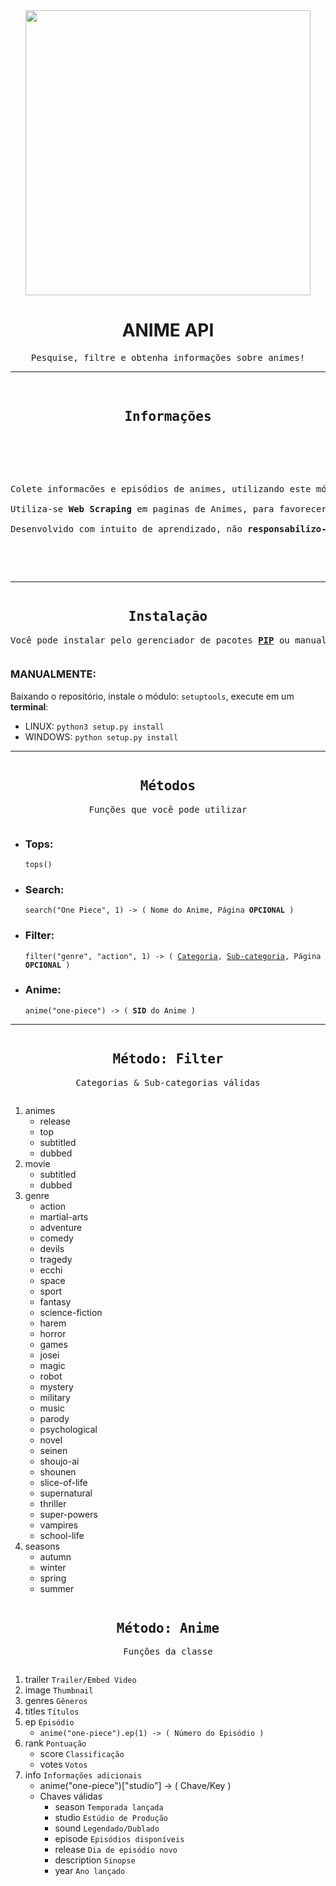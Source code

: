 <div align="center">
    <img src="https://static.zerochan.net/Tanya.Degurechaff.full.2957403.png" width="456" height="456"></img>
    <h1><strong>ANIME API</strong></h1>
    <p><pre>Pesquise, filtre e obtenha informações sobre animes!</pre></p>
    <hr>
</div>

<div>
    <pre>
        <h2 align="center">Informações</h2>
        <p align="center"> 
            <br>Colete informacões e episódios de animes, utilizando este módulo Python.
            <br>Utiliza-se <strong>Web Scraping</strong> em paginas de Animes, para favorecer informações.
            <br>Desenvolvido com intuito de aprendizado, não <strong>responsabilizo-me</strong> pelo seu uso!
        </p>
    </pre>
    <hr>
</div>

<div>
    <pre align="center"><h2>Instalação</h2><p>Você pode instalar pelo gerenciador de pacotes <a href="https://pypi.org/project/fireapi"><strong>PIP</strong></a> ou manualmente, na pagina do <a href="https://github.com/Alexsander4742/FireAPI/releases">Github</a>!</p></pre>
    <h3>MANUALMENTE:</h3>
    <p>
    Baixando o repositório, instale o módulo: <code>setuptools</code>,
    execute em um <strong>terminal</strong>:
        <ul>
            <li>LINUX: <code>python3 setup.py install</code></li>
            <li>WINDOWS: <code>python setup.py install</code></li>
        </ul>
    </p>
    <hr>
</div>

<div>
    <pre align="center"><h2>Métodos</h2><p>Funções que você pode utilizar</p></pre>
    <ul>
        <li><h3>Tops: </h3><p><code>tops()</code></p></li>
        <li><h3>Search: </h3><p><code>search("One Piece", 1) -> ( Nome do Anime, Página <strong>OPCIONAL</strong> )</code></p></li>
        <li><h3>Filter: </h3><p><code>filter("genre", "action", 1) -> ( <a href="https://github.com/Alexsander4742/FireAPI#metodo-filter">Categoria</a>, <a href="https://github.com/Alexsander4742/FireAPI#metodo-filter">Sub-categoria</a>, Página <strong>OPCIONAL</strong> )</code></p></li>
        <li><h3>Anime: </h3><code>anime("one-piece") -> ( <strong>SID</strong> do Anime )</code></li>
    </ul>
    <hr>
</div>

<div>
    <pre align="center"><h2>Método: Filter</h2><p>Categorias & Sub-categorias válidas</p></pre>
    <ol>
        <li>
        animes
        <ul>
            <li>release</li>
            <li>top</li>
            <li>subtitled</li>
            <li>dubbed</li>
        </ul>
        </li>
        <li>
        movie
        <ul>
            <li>subtitled</li>
            <li>dubbed</li>
        </ul>
        </li>
        <li>
        genre
        <ul>
            <li>action</li>
            <li>martial-arts</li>
            <li>adventure</li>
            <li>comedy</li>
            <li>devils</li>
            <li>tragedy</li>
            <li>ecchi</li>
            <li>space</li>
            <li>sport</li>
            <li>fantasy</li>
            <li>science-fiction</li>
            <li>harem</li>
            <li>horror</li>
            <li>games</li>
            <li>josei</li>
            <li>magic</li>
            <li>robot</li>
            <li>mystery</li>
            <li>military</li>
            <li>music</li>
            <li>parody</li>
            <li>psychological</li>
            <li>novel</li>
            <li>seinen</li>
            <li>shoujo-ai</li>
            <li>shounen</li>
            <li>slice-of-life</li>
            <li>supernatural</li>
            <li>thriller</li>
            <li>super-powers</li>
            <li>vampires</li>
            <li>school-life</li>
        </ul>
        </li>
        <li>
        seasons
        <ul>
            <li>autumn</li>
            <li>winter</li>
            <li>spring</li>
            <li>summer</li>
        </ul>
        </li>
    </ol>
</div>

<div>
    <pre align="center"><h2>Método: Anime</h2><p>Funções da classe</p></pre>
    <ol>
        <li>trailer <code>Trailer/Embed Video</code></li>
        <li>image <code>Thumbnail</code></li>
        <li>genres <code>Gêneros</code></li>
        <li>titles <code>Títulos</code></li>
        <li>
            ep <code>Episódio</code>
            <br>
            <ul>
                <li><code>anime("one-piece").ep(1) -> ( Número do Episódio )</code></li>
            </ul>
        </li>
        <li>
            rank <code>Pontuação</code>
            <ul>
                <li>score <code>Classificação</code></li>
                <li>votes <code>Votos</code></li>
            </ul>
        </li>
        <li>
            info <code>Informações adicionais</code>
            <ul>
                <li>anime("one-piece")["studio"] -> ( Chave/Key )</li>
                <li>
                    Chaves válidas
                    <ul>
                        <li>season <code>Temporada lançada</code></li>
                        <li>studio <code>Estúdio de Produção</code></li>
                        <li>sound <code>Legendado/Dublado</code></li>
                        <li>episode <code>Episódios disponíveis</code></li>
                        <li>release <code>Dia de episódio novo</code></li>
                        <li>description <code>Sinopse</code></li>
                        <li>year <code>Ano lançado</code></li>
                    </ul>
                </li>
            </ul>
        </li>
    </ol>
</div>
